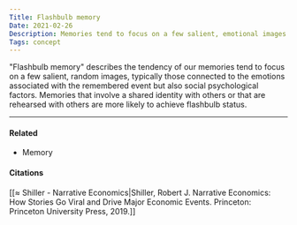 ```yaml
---
Title: Flashbulb memory
Date: 2021-02-26
Description: Memories tend to focus on a few salient, emotional images.
Tags: concept
---
```


"Flashbulb memory" describes the tendency of our memories tend to focus on a few salient, random images, typically those connected to the emotions associated with the remembered event but also social psychological factors. Memories that involve a shared identity with others or that are rehearsed with others are more likely to achieve flashbulb status. 

---
#### Related
- Memory

#### Citations
[[≈ Shiller - Narrative Economics|Shiller, Robert J. Narrative Economics: How Stories Go Viral and Drive Major Economic Events. Princeton: Princeton University Press, 2019.]]
